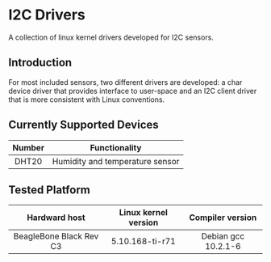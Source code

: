 # I2C Drivers
A collection of linux kernel drivers developed for I2C sensors. 

## Introduction
For most included sensors, two different drivers are developed: 
a char device driver that provides interface to user-space and 
an I2C client driver that is more consistent with Linux conventions. 

## Currently Supported Devices
| Number | Functionality |
|:------:|:------:|
| DHT20 | Humidity and temperature sensor |

## Tested Platform
| Hardward host | Linux kernel version | Compiler version |
|:------:|:------:|:------:|
|BeagleBone Black Rev C3 | 5.10.168-ti-r71 | Debian gcc 10.2.1-6 |
